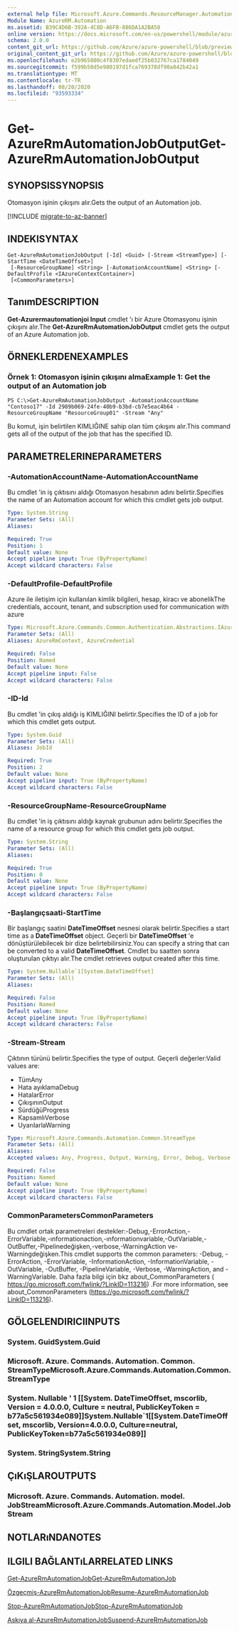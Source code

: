 ```yaml
---
external help file: Microsoft.Azure.Commands.ResourceManager.Automation.dll-Help.xml
Module Name: AzureRM.Automation
ms.assetid: B39C4D6B-392A-4C8D-A6FB-886DA1A2BA58
online version: https://docs.microsoft.com/en-us/powershell/module/azurerm.automation/get-azurermautomationjoboutput
schema: 2.0.0
content_git_url: https://github.com/Azure/azure-powershell/blob/preview/src/ResourceManager/Automation/Commands.Automation/help/Get-AzureRMAutomationJobOutput.md
original_content_git_url: https://github.com/Azure/azure-powershell/blob/preview/src/ResourceManager/Automation/Commands.Automation/help/Get-AzureRMAutomationJobOutput.md
ms.openlocfilehash: e2b965800c4f8307edaedf25b032767ca1784049
ms.sourcegitcommit: f599b50d5e980197d1fca769378df90a842b42a1
ms.translationtype: MT
ms.contentlocale: tr-TR
ms.lasthandoff: 08/20/2020
ms.locfileid: "93593334"
---
```

# <span data-ttu-id="eb0f7-101">Get-AzureRmAutomationJobOutput</span><span class="sxs-lookup"><span data-stu-id="eb0f7-101">Get-AzureRmAutomationJobOutput</span></span>

## <span data-ttu-id="eb0f7-102">SYNOPSIS</span><span class="sxs-lookup"><span data-stu-id="eb0f7-102">SYNOPSIS</span></span>
<span data-ttu-id="eb0f7-103">Otomasyon işinin çıkışını alır.</span><span class="sxs-lookup"><span data-stu-id="eb0f7-103">Gets the output of an Automation job.</span></span>

[!INCLUDE [migrate-to-az-banner](../../includes/migrate-to-az-banner.md)]

## <span data-ttu-id="eb0f7-104">INDEKI</span><span class="sxs-lookup"><span data-stu-id="eb0f7-104">SYNTAX</span></span>

```
Get-AzureRmAutomationJobOutput [-Id] <Guid> [-Stream <StreamType>] [-StartTime <DateTimeOffset>]
 [-ResourceGroupName] <String> [-AutomationAccountName] <String> [-DefaultProfile <IAzureContextContainer>]
 [<CommonParameters>]
```

## <span data-ttu-id="eb0f7-105">Tanım</span><span class="sxs-lookup"><span data-stu-id="eb0f7-105">DESCRIPTION</span></span>
<span data-ttu-id="eb0f7-106">**Get-Azurermautomationjoi Input** cmdlet 'ı bir Azure Otomasyonu işinin çıkışını alır.</span><span class="sxs-lookup"><span data-stu-id="eb0f7-106">The **Get-AzureRmAutomationJobOutput** cmdlet gets the output of an Azure Automation job.</span></span>

## <span data-ttu-id="eb0f7-107">ÖRNEKLERDEN</span><span class="sxs-lookup"><span data-stu-id="eb0f7-107">EXAMPLES</span></span>

### <span data-ttu-id="eb0f7-108">Örnek 1: Otomasyon işinin çıkışını alma</span><span class="sxs-lookup"><span data-stu-id="eb0f7-108">Example 1: Get the output of an Automation job</span></span>
```
PS C:\>Get-AzureRmAutomationJobOutput -AutomationAccountName "Contoso17" -Id 2989b069-24fe-40b9-b3bd-cb7e5eac4b64 -ResourceGroupName "ResourceGroup01" -Stream "Any"
```

<span data-ttu-id="eb0f7-109">Bu komut, işin belirtilen KIMLIĞINE sahip olan tüm çıkışını alır.</span><span class="sxs-lookup"><span data-stu-id="eb0f7-109">This command gets all of the output of the job that has the specified ID.</span></span>

## <span data-ttu-id="eb0f7-110">PARAMETRELERINE</span><span class="sxs-lookup"><span data-stu-id="eb0f7-110">PARAMETERS</span></span>

### <span data-ttu-id="eb0f7-111">-AutomationAccountName</span><span class="sxs-lookup"><span data-stu-id="eb0f7-111">-AutomationAccountName</span></span>
<span data-ttu-id="eb0f7-112">Bu cmdlet 'in iş çıktısını aldığı Otomasyon hesabının adını belirtir.</span><span class="sxs-lookup"><span data-stu-id="eb0f7-112">Specifies the name of an Automation account for which this cmdlet gets job output.</span></span>

```yaml
Type: System.String
Parameter Sets: (All)
Aliases:

Required: True
Position: 1
Default value: None
Accept pipeline input: True (ByPropertyName)
Accept wildcard characters: False
```

### <span data-ttu-id="eb0f7-113">-DefaultProfile</span><span class="sxs-lookup"><span data-stu-id="eb0f7-113">-DefaultProfile</span></span>
<span data-ttu-id="eb0f7-114">Azure ile iletişim için kullanılan kimlik bilgileri, hesap, kiracı ve abonelik</span><span class="sxs-lookup"><span data-stu-id="eb0f7-114">The credentials, account, tenant, and subscription used for communication with azure</span></span>

```yaml
Type: Microsoft.Azure.Commands.Common.Authentication.Abstractions.IAzureContextContainer
Parameter Sets: (All)
Aliases: AzureRmContext, AzureCredential

Required: False
Position: Named
Default value: None
Accept pipeline input: False
Accept wildcard characters: False
```

### <span data-ttu-id="eb0f7-115">-ID</span><span class="sxs-lookup"><span data-stu-id="eb0f7-115">-Id</span></span>
<span data-ttu-id="eb0f7-116">Bu cmdlet 'in çıkış aldığı iş KIMLIĞINI belirtir.</span><span class="sxs-lookup"><span data-stu-id="eb0f7-116">Specifies the ID of a job for which this cmdlet gets output.</span></span>

```yaml
Type: System.Guid
Parameter Sets: (All)
Aliases: JobId

Required: True
Position: 2
Default value: None
Accept pipeline input: True (ByPropertyName)
Accept wildcard characters: False
```

### <span data-ttu-id="eb0f7-117">-ResourceGroupName</span><span class="sxs-lookup"><span data-stu-id="eb0f7-117">-ResourceGroupName</span></span>
<span data-ttu-id="eb0f7-118">Bu cmdlet 'in iş çıktısını aldığı kaynak grubunun adını belirtir.</span><span class="sxs-lookup"><span data-stu-id="eb0f7-118">Specifies the name of a resource group for which this cmdlet gets job output.</span></span>

```yaml
Type: System.String
Parameter Sets: (All)
Aliases:

Required: True
Position: 0
Default value: None
Accept pipeline input: True (ByPropertyName)
Accept wildcard characters: False
```

### <span data-ttu-id="eb0f7-119">-Başlangıçsaati</span><span class="sxs-lookup"><span data-stu-id="eb0f7-119">-StartTime</span></span>
<span data-ttu-id="eb0f7-120">Bir başlangıç saatini **DateTimeOffset** nesnesi olarak belirtir.</span><span class="sxs-lookup"><span data-stu-id="eb0f7-120">Specifies a start time as a **DateTimeOffset** object.</span></span>
<span data-ttu-id="eb0f7-121">Geçerli bir **DateTimeOffset** 'e dönüştürülebilecek bir dize belirtebilirsiniz.</span><span class="sxs-lookup"><span data-stu-id="eb0f7-121">You can specify a string that can be converted to a valid **DateTimeOffset**.</span></span>
<span data-ttu-id="eb0f7-122">Cmdlet bu saatten sonra oluşturulan çıktıyı alır.</span><span class="sxs-lookup"><span data-stu-id="eb0f7-122">The cmdlet retrieves output created after this time.</span></span>

```yaml
Type: System.Nullable`1[System.DateTimeOffset]
Parameter Sets: (All)
Aliases:

Required: False
Position: Named
Default value: None
Accept pipeline input: True (ByPropertyName)
Accept wildcard characters: False
```

### <span data-ttu-id="eb0f7-123">-Stream</span><span class="sxs-lookup"><span data-stu-id="eb0f7-123">-Stream</span></span>
<span data-ttu-id="eb0f7-124">Çıktının türünü belirtir.</span><span class="sxs-lookup"><span data-stu-id="eb0f7-124">Specifies the type of output.</span></span>
<span data-ttu-id="eb0f7-125">Geçerli değerler:</span><span class="sxs-lookup"><span data-stu-id="eb0f7-125">Valid values are:</span></span> 
- <span data-ttu-id="eb0f7-126">Tüm</span><span class="sxs-lookup"><span data-stu-id="eb0f7-126">Any</span></span>
- <span data-ttu-id="eb0f7-127">Hata ayıklama</span><span class="sxs-lookup"><span data-stu-id="eb0f7-127">Debug</span></span>
- <span data-ttu-id="eb0f7-128">Hatalar</span><span class="sxs-lookup"><span data-stu-id="eb0f7-128">Error</span></span>
- <span data-ttu-id="eb0f7-129">Çıkışının</span><span class="sxs-lookup"><span data-stu-id="eb0f7-129">Output</span></span>
- <span data-ttu-id="eb0f7-130">Sürdüğü</span><span class="sxs-lookup"><span data-stu-id="eb0f7-130">Progress</span></span>
- <span data-ttu-id="eb0f7-131">Kapsamlı</span><span class="sxs-lookup"><span data-stu-id="eb0f7-131">Verbose</span></span>
- <span data-ttu-id="eb0f7-132">Uyarılarla</span><span class="sxs-lookup"><span data-stu-id="eb0f7-132">Warning</span></span>

```yaml
Type: Microsoft.Azure.Commands.Automation.Common.StreamType
Parameter Sets: (All)
Aliases:
Accepted values: Any, Progress, Output, Warning, Error, Debug, Verbose

Required: False
Position: Named
Default value: None
Accept pipeline input: True (ByPropertyName)
Accept wildcard characters: False
```

### <span data-ttu-id="eb0f7-133">CommonParameters</span><span class="sxs-lookup"><span data-stu-id="eb0f7-133">CommonParameters</span></span>
<span data-ttu-id="eb0f7-134">Bu cmdlet ortak parametreleri destekler:-Debug,-ErrorAction,-ErrorVariable,-ınformationaction,-ınformationvariable,-OutVariable,-OutBuffer,-Pipelinedeğişken,-verbose,-WarningAction ve-Warningdeğişken.</span><span class="sxs-lookup"><span data-stu-id="eb0f7-134">This cmdlet supports the common parameters: -Debug, -ErrorAction, -ErrorVariable, -InformationAction, -InformationVariable, -OutVariable, -OutBuffer, -PipelineVariable, -Verbose, -WarningAction, and -WarningVariable.</span></span> <span data-ttu-id="eb0f7-135">Daha fazla bilgi için bkz about_CommonParameters ( https://go.microsoft.com/fwlink/?LinkID=113216) .</span><span class="sxs-lookup"><span data-stu-id="eb0f7-135">For more information, see about_CommonParameters (https://go.microsoft.com/fwlink/?LinkID=113216).</span></span>

## <span data-ttu-id="eb0f7-136">GÖLGELENDIRICI</span><span class="sxs-lookup"><span data-stu-id="eb0f7-136">INPUTS</span></span>

### <span data-ttu-id="eb0f7-137">System. Guid</span><span class="sxs-lookup"><span data-stu-id="eb0f7-137">System.Guid</span></span>

### <span data-ttu-id="eb0f7-138">Microsoft. Azure. Commands. Automation. Common. StreamType</span><span class="sxs-lookup"><span data-stu-id="eb0f7-138">Microsoft.Azure.Commands.Automation.Common.StreamType</span></span>

### <span data-ttu-id="eb0f7-139">System. Nullable ' 1 [[System. DateTimeOffset, mscorlib, Version = 4.0.0.0, Culture = neutral, PublicKeyToken = b77a5c561934e089]]</span><span class="sxs-lookup"><span data-stu-id="eb0f7-139">System.Nullable\`1[[System.DateTimeOffset, mscorlib, Version=4.0.0.0, Culture=neutral, PublicKeyToken=b77a5c561934e089]]</span></span>

### <span data-ttu-id="eb0f7-140">System. String</span><span class="sxs-lookup"><span data-stu-id="eb0f7-140">System.String</span></span>

## <span data-ttu-id="eb0f7-141">ÇıKıŞLAR</span><span class="sxs-lookup"><span data-stu-id="eb0f7-141">OUTPUTS</span></span>

### <span data-ttu-id="eb0f7-142">Microsoft. Azure. Commands. Automation. model. JobStream</span><span class="sxs-lookup"><span data-stu-id="eb0f7-142">Microsoft.Azure.Commands.Automation.Model.JobStream</span></span>

## <span data-ttu-id="eb0f7-143">NOTLARıNDA</span><span class="sxs-lookup"><span data-stu-id="eb0f7-143">NOTES</span></span>

## <span data-ttu-id="eb0f7-144">ILGILI BAĞLANTıLAR</span><span class="sxs-lookup"><span data-stu-id="eb0f7-144">RELATED LINKS</span></span>

[<span data-ttu-id="eb0f7-145">Get-AzureRmAutomationJob</span><span class="sxs-lookup"><span data-stu-id="eb0f7-145">Get-AzureRmAutomationJob</span></span>](./Get-AzureRMAutomationJob.md)

[<span data-ttu-id="eb0f7-146">Özgeçmiş-AzureRmAutomationJob</span><span class="sxs-lookup"><span data-stu-id="eb0f7-146">Resume-AzureRmAutomationJob</span></span>](./Resume-AzureRMAutomationJob.md)

[<span data-ttu-id="eb0f7-147">Stop-AzureRmAutomationJob</span><span class="sxs-lookup"><span data-stu-id="eb0f7-147">Stop-AzureRmAutomationJob</span></span>](./Stop-AzureRMAutomationJob.md)

[<span data-ttu-id="eb0f7-148">Askıya al-AzureRmAutomationJob</span><span class="sxs-lookup"><span data-stu-id="eb0f7-148">Suspend-AzureRmAutomationJob</span></span>](./Suspend-AzureRMAutomationJob.md)


